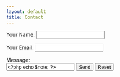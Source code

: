 ```yaml
---
layout: default
title: Contact
---
```

<form name="contact" method="POST" data-netflify="true">
    <p>
        <label> Your Name: <input type="text" name="name"/> </label>
    </p>
    <p>
        <label> Your Email: <input type="email" name="email"/> </label>
    </p>
        Message: <br>
   <input type="text" class="scrollabletextbox" name="note" value="<?php echo $note; ?>">
        <button type="submit"> Send</button>
        <button type="reset"> Reset</button>
</form>
